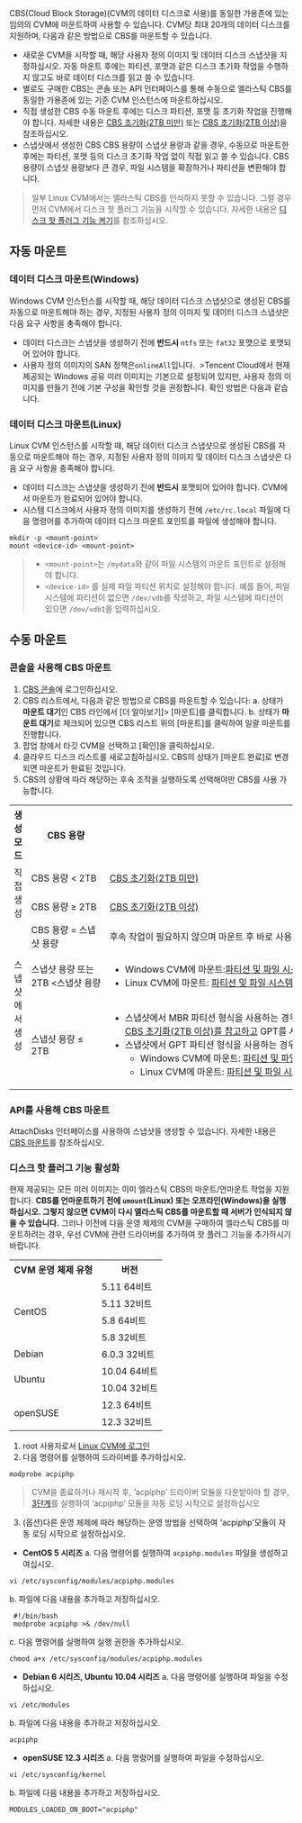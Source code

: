 CBS(Cloud Block Storage)(CVM의 데이터 디스크로 사용)를 동일한 가용존에 있는 임의의 CVM에 마운트하여 사용할 수 있습니다. CVM당 최대 20개의 데이터 디스크를 지원하며, 다음과 같은 방법으로 CBS를 마운트할 수 있습니다.
- 새로운 CVM을 시작할 때, 해당 사용자 정의 이미지 및 데이터 디스크 스냅샷을 지정하십시오.
자동 마운트 후에는 파티션, 포맷과 같은 디스크 초기화 작업을 수행하지 않고도 바로 데이터 디스크를 읽고 쓸 수 있습니다.
- 별로도 구매한 CBS는 콘솔 또는 API 인터페이스를 통해 수동으로 엘라스틱 CBS를 동일한 가용존에 있는 기존 CVM 인스턴스에 마운트하십시오.
 - 직접 생성한 CBS
 수동 마운트 후에는 디스크 파티션, 포맷 등 초기화 작업을 진행해야 합니다. 자세한 내용은 [CBS 초기화(2TB 미만)](https://intl.cloud.tencent.com/document/product/362/6734) 또는 [CBS 초기화(2TB 이상)](https://intl.cloud.tencent.com/document/product/362/6735)을 참조하십시오.
 - 스냅샷에서 생성한 CBS
    CBS 용량이 스냅샷 용량과 같을 경우, 수동으로 마운트한 후에는 파티션, 포맷 등의 디스크 초기화 작업 없이 직접 읽고 쓸 수 있습니다.
	CBS 용량이 스냅샷 용량보다 큰 경우, 파일 시스템을 확장하거나 파티션을 변환해야 합니다.

 >일부 Linux CVM에서는 엘라스틱 CBS를 인식하지 못할 수 있습니다. 그럴 경우 먼저 CVM에서 디스크 핫 플러그 기능을 시작할 수 있습니다. 자세한 내용은 [디스크 핫 플러그 기능 켜기](#modprobeacpiphp)를 참조하십시오.

## 자동 마운트
### 데이터 디스크 마운트(Windows)
Windows CVM 인스턴스를 시작할 때, 해당 데이터 디스크 스냅샷으로 생성된 CBS를 자동으로 마운트해야 하는 경우, 지정된 사용자 정의 이미지 및 데이터 디스크 스냅샷은 다음 요구 사항을 충족해야 합니다.
- 데이터 디스크는 스냅샷을 생성하기 전에 **반드시** `ntfs` 또는 `fat32` 포맷으로 포맷되어 있어야 합니다.
- 사용자 정의 이미지의 SAN 정책은`onlineAll`입니다.
  >Tencent Cloud에서 현재 제공되는 Windows 공유 미러 이미지는 기본으로 설정되어 있지만, 사용자 정의 이미지를 만들기 전에 기본 구성을 확인할 것을 권장합니다. 확인 방법은 다음과 같습니다.


### 데이터 디스크 마운트(Linux)
Linux CVM 인스턴스를 시작할 때, 해당 데이터 디스크 스냅샷으로 생성된 CBS를 자동으로 마운트해야 하는 경우, 지정된 사용자 정의 이미지 및 데이터 디스크 스냅샷은 다음 요구 사항을 충족해야 합니다.
- 데이터 디스크는 스냅샷을 생성하기 전에 **반드시** 포맷되어 있어야 합니다. CVM에서 마운트가 완료되어 있어야 합니다.
- 시스템 디스크에서 사용자 정의 이미지를 생성하기 전에 `/etc/rc.local` 파일에 다음 명령어를 추가하여 데이터 디스크 마운트 포인트를 파일에 생성해야 합니다.
 ```
 mkdir -p <mount-point>
 mount <device-id> <mount-point>
 ```
>- `<mount-point>`는 `/mydata`와 같이 파일 시스템의 마운트 포인트로 설정해야 합니다.
> - `<device-id>` 를 실제 파일 파티션 위치로 설정해야 합니다. 예를 들어, 파일 시스템에 파티션이 없으면 `/dev/vdb`를 작성하고, 파일 시스템에 파티션이 있으면 `/dev/vdb1`을 입력하십시오.

## 수동 마운트

### 콘솔을 사용해 CBS 마운트
1. [CBS 콘솔](https://console.cloud.tencent.com/cvm/cbs)에 로그인하십시오.
2. CBS 리스트에서, 다음과 같은 방법으로 CBS를 마운트할 수 있습니다:
 a. 상태가 **마운트 대기**인 CBS 라인에서 [더 알아보기]> [마운트]를 클릭합니다.
 b. 상태가 **마운트 대기**로 체크되어 있으면 CBS 리스트 위의 [마운트]를 클릭하여 일괄 마운트를 진행합니다.
3. 팝업 창에서 타깃 CVM을 선택하고 [확인]을 클릭하십시오.
4. 클라우드 디스크 리스트를 새로고침하십시오.
 CBS의 상태가 [마운트 완료]로 변경되면 마운트가 완료된 것입니다.
5. CBS의 상황에 따라 해당하는 후속 조작을 실행하도록 선택해야만 CBS를 사용 가능합니다.
 <table>
 <tr>
 <th>생성 모드</th>
 <th>CBS 용량</th>
 <th>후속 조작</th>
 </tr>
 <tr>
 <td  rowspan="2">직접 생성</td>
 <td>CBS 용량 < 2TB</td>
 <td><a href="https://intl.cloud.tencent.com/document/product/362/31597">CBS 초기화(2TB 미만)</a></td>
 </tr>
 <tr>
  <td>CBS 용량 ≥ 2TB</td>
	<td><a href="https://intl.cloud.tencent.com/document/product/362/31598">CBS 초기화(2TB 이상)</a></td>
 </tr>
  <tr>
	<td  rowspan="3">스냅샷에서 생성</td>
	<td>CBS 용량 = 스냅샷 용량</td>
	<td>후속 작업이 필요하지 않으며 마운트 후 바로 사용할 수 있습니다.</td>
 </tr>
 </tr>
 <tr>
 <td nowrap="nowrap">스냅샷 용량 <CBS 용량 ≤ 2TB <br/> 또는 <br/> 2TB <스냅샷 용량 <CBS 용량</td>
<td><ul><li>Windows CVM에 마운트:<a href="https://intl.cloud.tencent.com/document/product/362/31601">파티션 및 파일 시스템 (Windows) 확장</a></li><li>Linux CVM에 마운트: <a href="https://intl.cloud.tencent.com/document/product/362/31602">파티션 및 파일 시스템 (Linux) 확장</a></li></ul></td>
 </tr> 
 <tr>
 <td>스냅샷 용량 ≤ 2TB <CBS 용량</td>
<td nowrap="nowrap"><ul><li>스냅샷에서 MBR 파티션 형식을 사용하는 경우: </li><a href="https://intl.cloud.tencent.com/document/product/362/31598">CBS 초기화(2TB 이상)를 참고하고</a> GPT를 사용하여 새로 파티션을 생성합니다.<b>이 작업은 기존 데이터 전부 삭제합니다￼</b><li>스냅샷에서 GPT 파티션 형식을 사용하는 경우: <ul><li> Windows CVM에 마운트: <a href="https://intl.cloud.tencent.com/document/product/362/31601">파티션 및 파일 시스템(Windows) 확장</a></li><li> Linux CVM에 마운트: <a href="https://intl.cloud.tencent.com/document/product/362/31602">파티션 및 파일 시스템(Linux) 확장</a></li></ul></td>
 </tr> 
 </table>

### API를 사용해 CBS 마운트
AttachDisks 인터페이스를 사용하여 스냅샷을 생성할 수 있습니다. 자세한 내용은 [CBS 마운트](https://intl.cloud.tencent.com/document/product/362/16313)를 참조하십시오.

<span id="modprobeacpiphp"></span>
### 디스크 핫 플러그 기능 활성화
현재 제공되는 모든 미러 이미지는 이미 엘라스틱 CBS의 마운트/언마운트 작업을 지원합니다. **CBS를 언마운트하기 전에 `umount`(Linux) 또는 오프라인(Windows)을 실행하십시오. 그렇지 않으면 CVM이 다시 엘라스틱 CBS를 마운트할 때 서버가 인식되지 않을 수 있습니다.**
그러나 이전에 다음 운영 체제의 CVM을 구매하여 엘라스틱 CBS를 마운트하려는 경우, 우선 CVM에 관련 드라이버를 추가하여 핫 플러그 기능을 추가하시기 바랍니다.
<table>
<tbody>
<tr><th>CVM 운영 체제 유형</th><th>버전</th>
<tr><td rowspan="4">CentOS</td><td>5.11 64비트</td>
<tr><td>5.11 32비트</td>
<tr><td>5.8 64비트</td>
<tr><td>5.8 32비트</td>
<tr><td >Debian</td><td>6.0.3 32비트</td>
<tr><td rowspan="2">Ubuntu</td><td>10.04 64비트</td>
<tr><td>10.04 32비트</td>
<tr><td rowspan="2">openSUSE</td><td>12.3 64비트</td>
<tr><td>12.3 32비트</td>
</tbody>
</table>

1. root 사용자로서 [Linux CVM에 로그인](https://intl.cloud.tencent.com/document/product/213/5436)
2. 다음 명령어를 실행하여 드라이버를 추가하십시오.
```
modprobe acpiphp
```
>CVM을 종료하거나 재시작 후, ‘acpiphp’ 드라이버 모듈을 다운받아야 할 경우, [3단계](#step3)를 실행하여 ‘acpiphp’ 모듈을 자동 로딩 시작으로 설정하십시오
<span id="step3"></span>
3. (옵션)다른 운영 체제에 따라 해당하는 운영 방법을 선택하여 'acpiphp'모듈이 자동 로딩 시작으로 설정하십시오.
 - **CentOS 5 시리즈**
 a. 다음 명령어를 실행하여 `acpiphp.modules` 파일을 생성하고 여십시오.
```
vi /etc/sysconfig/modules/acpiphp.modules
```
b. 파일에 다음 내용을 추가하고 저장하십시오.
```
 #!/bin/bash
 modprobe acpiphp >& /dev/null
```
c. 다음 명령어를 실행하여 실행 권한을 추가하십시오.
```
chmod a+x /etc/sysconfig/modules/acpiphp.modules
```
 - **Debian 6 시리즈, Ubuntu 10.04 시리즈**
 a. 다음 명령어를 실행하여 파일을 수정하십시오.
```
vi /etc/modules
```
b. 파일에 다음 내용을 추가하고 저장하십시오.
```
acpiphp
```
 - **openSUSE 12.3 시리즈**
 a. 다음 명령어를 실행하여 파일을 수정하십시오.
```
vi /etc/sysconfig/kernel
```
b. 파일에 다음 내용을 추가하고 저장하십시오.
```
MODULES_LOADED_ON_BOOT="acpiphp"
```
